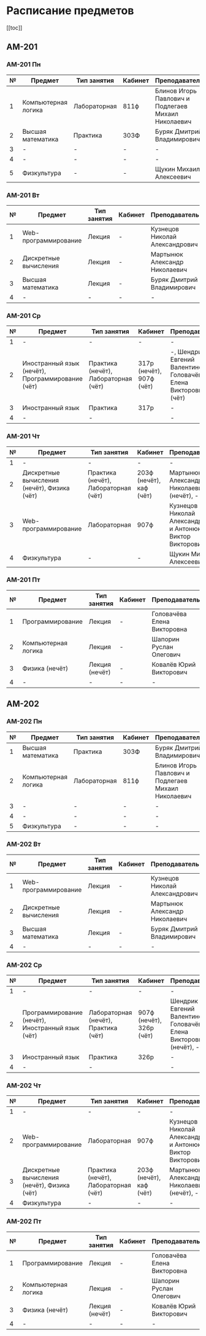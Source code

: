 # Расписание предметов

[[toc]]

## AM-201

### AM-201 Пн

| № | Предмет             | Тип занятия  | Кабинет | Преподаватель                                       |
| - | ------------------- | -------------| ------- | --------------------------------------------------- |
| 1 | Компьютерная логика | Лабораторная | 811ф    | Блинов Игорь Павлович и Подлегаев Михаил Николаевич |
| 2 | Высшая математика   | Практика     | 303Ф    | Буряк Дмитрий Владимирович                          |
| 3 | -                   | -            | -       | -                                                   |
| 4 | -                   | -            | -       | -                                                   |
| 5 | Физкультура         | -            | -       | Щукин Михаил Алексеевич                             |

### AM-201 Вт

| № | Предмет               | Тип занятия | Кабинет | Преподаватель                  |
| - | --------------------- | ----------- | ------- | ------------------------------ |
| 1 | Web-программирование  | Лекция      | -       | Кузнецов Николай Александрович |
| 2 | Дискретные вычисления | Лекция      | -       | Мартынюк Александр Николаевич  |
| 3 | Высшая математика     | Лекция      | -       | Буряк Дмитрий Владимирович     |
| 4 | -                     | -           | -       | -                              |

### AM-201 Ср

| № | Предмет                                          | Тип занятия                          | Кабинет                  | Преподаватель                                                         |
| - | ------------------------------------------------ | ------------------------------------ | ------------------------ | --------------------------------------------------------------------- |
| 1 | -                                                | -                                    | -                        | -                                                                     |
| 2 | Иностранный язык (нечёт), Программирование (чёт) | Практика (нечёт), Лабораторная (чёт) | 317р (нечёт), 907ф (чёт) | -, Шендрик Евгений Валентинович и Головачёва Елена Викторовна (чёт)   |
| 3 | Иностранный язык                                 | Практика                             | 317р                     | -                                                                     |
| 4 | -                                                | -                                    |                          | -                                                                     |

### AM-201 Чт

| № | Предмет                                     | Тип занятия                          | Кабинет                 | Преподаватель                                              |
| - | ------------------------------------------- | ------------------------------------ | ----------------------- | ---------------------------------------------------------- |
| 1 | -                                           | -                                    | -                       | -                                                          |
| 2 | Дискретные вычисления (нечёт), Физика (чёт) | Практика (нечёт), Лабораторная (чёт) | 203ф (нечёт), каф (чёт) | Мартынюк Александр Николаевич (нечёт), -                   |
| 3 | Web-программирование                        | Лабораторная                         | 907ф                    | Кузнецов Николай Александрович и Антонюк Виктор Викторович |
| 4 | Физкультура                                 | -                                    | -                       | Щукин Михаил Алексеевич                                    |

### AM-201 Пт

| № | Предмет             | Тип занятия    | Кабинет | Преподаватель               |
| - | ------------------- | -------------- | ------- | --------------------------- |
| 1 | Программирование    | Лекция         | -       | Головачёва Елена Викторовна |
| 2 | Компьютерная логика | Лекция         | -       | Шапорин Руслан Олегович     |
| 3 | Физика (нечёт)      | Лекция (нечёт) | -       | Ковалёв Юрий Викторович     |
| 4 | -                   | -              | -       | -                           |

## AM-202

### AM-202 Пн

| № | Предмет             | Тип занятия  | Кабинет | Преподаватель                                       |
| - | ------------------- | -------------| ------- | --------------------------------------------------- |
| 1 | Высшая математика   | Практика     | 303Ф    | Буряк Дмитрий Владимирович                          |
| 2 | Компьютерная логика | Лабораторная | 811ф    | Блинов Игорь Павлович и Подлегаев Михаил Николаевич |
| 3 | -                   | -            | -       | -                                                   |
| 4 | -                   | -            | -       | -                                                   |
| 5 | Физкультура         | -            | -       | -                             |

### AM-202 Вт

| № | Предмет               | Тип занятия | Кабинет | Преподаватель                  |
| - | --------------------- | ----------- | ------- | ------------------------------ |
| 1 | Web-программирование  | Лекция      | -       | Кузнецов Николай Александрович |
| 2 | Дискретные вычисления | Лекция      | -       | Мартынюк Александр Николаевич  |
| 3 | Высшая математика     | Лекция      | -       | Буряк Дмитрий Владимирович     |
| 4 | -                     | -           | -       | -                              |

### AM-202 Ср

| № | Предмет                                          | Тип занятия                          | Кабинет                  | Преподаватель                                                         |
| - | ------------------------------------------------ | ------------------------------------ | ------------------------ | --------------------------------------------------------------------- |
| 1 | -                                                | -                                    | -                        | -                                                                     |
| 2 | Программирование (нечёт), Иностранный язык (чёт) | Лабораторная (нечёт), Практика (чёт) | 907ф (нечёт), 326р (чёт) | Шендрик Евгений Валентинович и Головачёва Елена Викторовна (нечёт), - |
| 3 | Иностранный язык                                 | Практика                             | 326р                     | -                                                                     |
| 4 | -                                                | -                                    |                          | -                                                                     |

### AM-202 Чт

| № | Предмет                                     | Тип занятия                          | Кабинет                 | Преподаватель                                              |
| - | ------------------------------------------- | ------------------------------------ | ----------------------- | ---------------------------------------------------------- |
| 1 | -                                           | -                                    | -                       | -                                                          |
| 2 | Web-программирование                        | Лабораторная                         | 907ф                    | Кузнецов Николай Александрович и Антонюк Виктор Викторович |
| 3 | Дискретные вычисления (нечёт), Физика (чёт) | Практика (нечёт), Лабораторная (чёт) | 203ф (нечёт), каф (чёт) | Мартынюк Александр Николаевич (нечёт), -                   |
| 4 | Физкультура                                 | -                                    | -                       | -                                                          |

### AM-202 Пт

| № | Предмет             | Тип занятия    | Кабинет | Преподаватель               |
| - | ------------------- | -------------- | ------- | --------------------------- |
| 1 | Программирование    | Лекция         | -       | Головачёва Елена Викторовна |
| 2 | Компьютерная логика | Лекция         | -       | Шапорин Руслан Олегович     |
| 3 | Физика (нечёт)      | Лекция (нечёт) | -       | Ковалёв Юрий Викторович     |
| 4 | -                   | -              | -       | -                           |